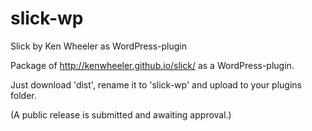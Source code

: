 slick-wp
========

Slick by Ken Wheeler as WordPress-plugin


Package of http://kenwheeler.github.io/slick/ as a WordPress-plugin.

Just download 'dist', rename it to 'slick-wp' and upload to your plugins folder. 

(A public release is submitted and awaiting approval.)
